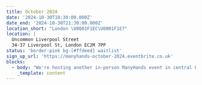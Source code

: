 ```yaml
---
title: October 2024
date: '2024-10-30T18:30:00.000Z'
date_end: '2024-10-30T21:30:00.000Z'
location_short: "London \U0001F1EC\U0001F1E7"
location: |
  Uncommon Liverpool Street
  34-37 Liverpool St, London EC2M 7PP
status: 'border-pink bg-[#ffdeed] waitlist'
sign_up_url: 'https://manyhands-october-2024.eventbrite.co.uk'
blocks:
  - body: "We're hosting another in-person ManyHands event in central London and we'd love to see you there.\U0001F918\n\nOur ManyHands October 2024 edition is brought to you by Digital Product People!\n\nWith our randomiser spinning up a unique product challenge on the night and speakers on board to spark inspiration, you're guaranteed a fun & creative evening! \U0001F64C\n\nGet ready to connect, learn, and collaborate with like-minded digital product enthusiasts. Network with likeminded pros, explore fun product challenges, and join our community of experts.\n\nWe'll provide great talks, hot pizza and cold drinks. What more would you like?!\n\nSee you there!\n"
    _template: content
---
```


